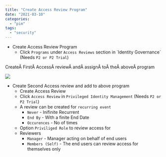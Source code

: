 ```yaml
---
title: "Create Access Review Program"
date: "2021-03-10"
categories: 
  - "pim"
tags: 
  - "security"
---
```


- Create Access Review Program
  - Click `Programs` under `Access Reviews` section in \`Identity Governance\` (Needs `P2 or P2 Trial`)

CreateÂ FirstÂ AccessÂ reviewÂ andÂ assignÂ toÂ theÂ aboveÂ program

![](AccessProgram_01-150x150.png?crop=1)

- Create Second Access review and add to above program
  - Create Access Review
  - Click `Access Review` in `Privileged Identity Management` (Needs `P2 or P2 Trial`)
  - A review can be created for `recurring event`
    - `Never` - Inifinite Recurrent
    - `End By` - With a finite End Date
    - `Occurences` - No of times
  - Option `Priviliged Role` to review access for
  - Reviewers
    - `Manager` - Manager acting on behalf of end users
    - `Members (Self)` - The end users can review access for themselves only
